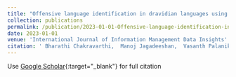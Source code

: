 ```yaml
---
title: "Offensive language identification in dravidian languages using mpnet and cnn"
collection: publications
permalink: /publication/2023-01-01-Offensive-language-identification-in-dravidian-languages-using-mpnet-and-cnn
date: 2023-01-01
venue: 'International Journal of Information Management Data Insights'
citation: ' Bharathi Chakravarthi,  Manoj Jagadeeshan,  Vasanth Palanikumar,  Ruba Priyadharshini, &quot;Offensive language identification in dravidian languages using mpnet and cnn.&quot; International Journal of Information Management Data Insights, 2023.'
---
```

Use [Google Scholar](https://scholar.google.com/scholar?q=Offensive+language+identification+in+dravidian+languages+using+mpnet+and+cnn){:target="_blank"} for full citation